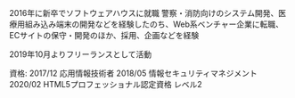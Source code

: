 2016年に新卒でソフトウェアハウスに就職
警察・消防向けのシステム開発、医療用組み込み端末の開発などを経験したのち、Web系ベンチャー企業に転職、ECサイトの保守・開発のほか、採用、企画などを経験

2019年10月よりフリーランスとして活動

資格:
2017/12 応用情報技術者
2018/05 情報セキュリティマネジメント
2020/02 HTML5プロフェッショナル認定資格 レベル2
